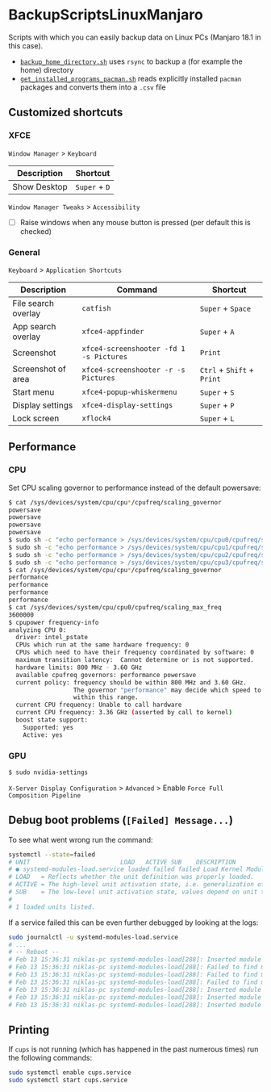 # BackupScriptsLinuxManjaro

Scripts with which you can easily backup data on Linux PCs (Manjaro 18.1 in this case).

- [`backup_home_directory.sh`](backup_home_directory.sh) uses `rsync` to backup a (for example the home) directory
- [`get_installed_programs_pacman.sh`](get_installed_programs_pacman.sh) reads explicitly installed `pacman` packages and converts them into a `.csv` file

## Customized shortcuts

### XFCE

`Window Manager` > `Keyboard`

| Description  | Shortcut      |
| ------------ | ------------- |
| Show Desktop | `Super` + `D` |

`Window Manager Tweaks` > `Accessibility`

- [ ] Raise windows when any mouse button is pressed (per default this is checked)

### General

`Keyboard` > `Application Shortcuts`

| Description  | Command | Shortcut          |
| ------------ | ------- | ----------------- |
| File search overlay | `catfish` | `Super` + `Space` |
| App search overlay | `xfce4-appfinder` | `Super` + `A` |
| Screenshot | `xfce4-screenshooter -fd 1 -s Pictures` | `Print` |
| Screenshot of area | `xfce4-screenshooter -r -s Pictures` | `Ctrl` + `Shift` + `Print` |
| Start menu | `xfce4-popup-whiskermenu` | `Super` + `S` |
| Display settings | `xfce4-display-settings` | `Super` + `P` |
| Lock screen | `xflock4` | `Super` + `L` |

## Performance

### CPU

Set CPU scaling governor to performance instead of the default powersave:

```sh
$ cat /sys/devices/system/cpu/cpu*/cpufreq/scaling_governor
powersave
powersave
powersave
powersave
$ sudo sh -c "echo performance > /sys/devices/system/cpu/cpu0/cpufreq/scaling_governor"
$ sudo sh -c "echo performance > /sys/devices/system/cpu/cpu1/cpufreq/scaling_governor"
$ sudo sh -c "echo performance > /sys/devices/system/cpu/cpu2/cpufreq/scaling_governor"
$ sudo sh -c "echo performance > /sys/devices/system/cpu/cpu3/cpufreq/scaling_governor"
$ cat /sys/devices/system/cpu/cpu*/cpufreq/scaling_governor
performance
performance
performance
performance
$ cat /sys/devices/system/cpu/cpu0/cpufreq/scaling_max_freq 
3600000
$ cpupower frequency-info
analyzing CPU 0:
  driver: intel_pstate
  CPUs which run at the same hardware frequency: 0
  CPUs which need to have their frequency coordinated by software: 0
  maximum transition latency:  Cannot determine or is not supported.
  hardware limits: 800 MHz - 3.60 GHz
  available cpufreq governors: performance powersave
  current policy: frequency should be within 800 MHz and 3.60 GHz.
                  The governor "performance" may decide which speed to use
                  within this range.
  current CPU frequency: Unable to call hardware
  current CPU frequency: 3.36 GHz (asserted by call to kernel)
  boost state support:
    Supported: yes
    Active: yes
```

### GPU

```sh
$ sudo nvidia-settings
```

`X-Server Display Configuration` > `Advanced` > Enable `Force Full Composition Pipeline`



## Debug boot problems (`[Failed] Message...`)

To see what went wrong run the command:

```sh
systemctl --state=failed
# UNIT                         LOAD   ACTIVE SUB    DESCRIPTION
# ● systemd-modules-load.service loaded failed failed Load Kernel Modules
# LOAD   = Reflects whether the unit definition was properly loaded.
# ACTIVE = The high-level unit activation state, i.e. generalization of SUB.
# SUB    = The low-level unit activation state, values depend on unit type.
#
# 1 loaded units listed.
```

If a service failed this can be even further debugged by looking at the logs:

```sh
sudo journalctl -u systemd-modules-load.service
# ...
# -- Reboot --
# Feb 13 15:36:31 niklas-pc systemd-modules-load[288]: Inserted module 'crypto_user'
# Feb 13 15:36:31 niklas-pc systemd-modules-load[288]: Failed to find module 'vboxdrv'
# Feb 13 15:36:31 niklas-pc systemd-modules-load[288]: Failed to find module # 'vboxnetadp'
# Feb 13 15:36:31 niklas-pc systemd-modules-load[288]: Failed to find module 'vboxnetflt'
# Feb 13 15:36:31 niklas-pc systemd-modules-load[288]: Inserted module 'nvidia'
# Feb 13 15:36:31 niklas-pc systemd-modules-load[288]: Inserted module 'nvidia_drm'
# Feb 13 15:36:31 niklas-pc systemd-modules-load[288]: Inserted module 'uinput'
```

## Printing

If `cups` is not running (which has happened in the past numerous times) run the following commands:

```sh
sudo systemctl enable cups.service
sudo systemctl start cups.service
```
